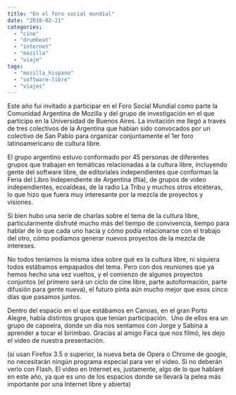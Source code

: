 ```yaml
---
title: "En el foro social mundial"
date: "2010-02-21"
categories: 
  - "cine"
  - "drumbeat"
  - "internet"
  - "mozilla"
  - "viaje"
tags: 
  - "mozilla_hispano"
  - "software-libre"
  - "viajes"
---
```


Este año fui invitado a participar en el Foro Social Mundial como parte la Comunidad Argentina de Mozilla y del grupo de investigación en el que participo en la Universidad de Buenos Aires. La invitación me llegó a través de tres colectivos de la Argentina que habían sido convocados por un colectivo de San Pablo para organizar conjuntamente el 1er foro latinoamericano de cultura libre.

El grupo argentino estuvo conformado por 45 personas de diferentes grupos que trabajan en temáticas relacionadas a la cultura libre, incluyendo gente del software libre, de editoriales independientes que conforman la Feria del Libro Independiente de Argentina (flia), de grupos de video independientes, ecoaldeas, de la radio La Tribu y muchos otros etcéteras, lo que hizo que fuera muy interesante por la mezcla de proyectos y visiones.

Si bien hubo una serie de charlas sobre el tema de la cultura libre, particularmente disfruté mucho más del tiempo de convivencia, tiempo para hablar de lo que cada uno hacia y cómo podía relacionarse con el trabajo del otro, cómo podíamos generar nuevos proyectos de la mezcla de intereses.

No todos teníamos la misma idea sobre qué es la cultura libre, ni siquiera todos estábamos empapados del tema. Pero con dos reuniones que ya hemos hecho una vez vueltos, y el comienzo de algunos proyectos conjuntos (el primero será un ciclo de cine libre, parte autoformación, parte difusión para gente nueva), el futuro pinta aún mucho mejor que esos cinco días que pasamos juntos.

Dentro del espacio en el que estábamos en Canoas, en el gran Porto Alegre, había distintos grupos que tenían participación.  Uno de ellos era un grupo de capoeira, donde un día nos sentamos con Jorge y Sabina a aprender a tocar el birimbao. Gracias al amigo Faca que nos filmó, les dejo el video de nuestra presentación.

(si usan Firefox 3.5 o superior, la nueva beta de Opera o Chrome de google, no necesitarán ningún programa especial para ver el video. Si no deberán verlo con Flash. El video en Internet es, justamente, algo de lo que hablaré en este año, ya que es uno de los espacios donde se llevará la pelea más importante por una Internet libre y abierta)